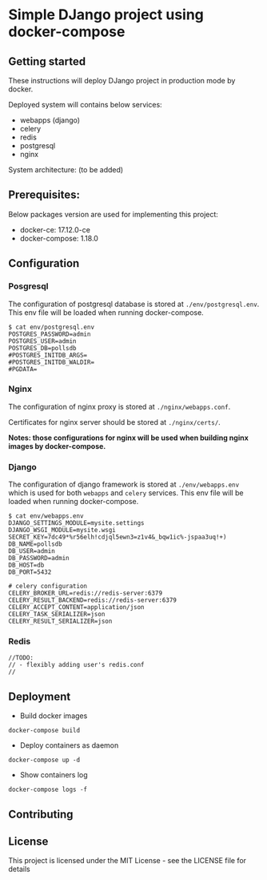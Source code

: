 # Simple DJango project using docker-compose

## Getting started

These instructions will deploy DJango project in production mode by docker.

Deployed system will contains below services:
* webapps (django)
* celery
* redis
* postgresql
* nginx

System architecture: (to be added)

## Prerequisites:

Below packages version are used for implementing this project:
* docker-ce: 17.12.0-ce
* docker-compose: 1.18.0

## Configuration

### Posgresql

The configuration of postgresql database is stored at ```./env/postgresql.env```. This env file will be loaded when running docker-compose.
```
$ cat env/postgresql.env
POSTGRES_PASSWORD=admin
POSTGRES_USER=admin
POSTGRES_DB=pollsdb
#POSTGRES_INITDB_ARGS=
#POSTGRES_INITDB_WALDIR=
#PGDATA=
```

### Nginx
The configuration of nginx proxy is stored at ```./nginx/webapps.conf```.

Certificates for nginx server should be stored at ```./nginx/certs/```.

**Notes: those configurations for nginx will be used when building nginx images by docker-compose.**

### Django
The configuration of django framework is stored at ```./env/webapps.env``` which is used for both ```webapps``` and ```celery``` services. This env file will be loaded when running docker-compose.
```
$ cat env/webapps.env
DJANGO_SETTINGS_MODULE=mysite.settings
DJANGO_WSGI_MODULE=mysite.wsgi
SECRET_KEY=7dc49*%r56elh!cdjql5ewn3=z1v4&_bqw1ic%-jspaa3uq!+)
DB_NAME=pollsdb
DB_USER=admin
DB_PASSWORD=admin
DB_HOST=db
DB_PORT=5432

# celery configuration
CELERY_BROKER_URL=redis://redis-server:6379
CELERY_RESULT_BACKEND=redis://redis-server:6379
CELERY_ACCEPT_CONTENT=application/json
CELERY_TASK_SERIALIZER=json
CELERY_RESULT_SERIALIZER=json
```

### Redis
```
//TODO:
// - flexibly adding user's redis.conf
//
```
## Deployment

* Build docker images

```
docker-compose build
```

* Deploy containers as daemon

```
docker-compose up -d
```

* Show containers log

```
docker-compose logs -f
```

## Contributing

## License
This project is licensed under the MIT License - see the LICENSE file for details
